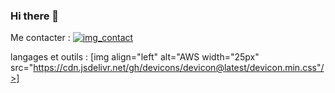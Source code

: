 ### Hi there 👋

Me contacter :
[![img_contact](./img/globle-light.svg)](https://www.linkedin.com/in/nikita-kuznetsov-367ba82b7/)

langages et outils :
[img align="left" alt="AWS width="25px" src="https://cdn.jsdelivr.net/gh/devicons/devicon@latest/devicon.min.css"/>]
          

<!--
**Nikitose/Nikitose** is a ✨ _special_ ✨ repository because its `README.md` (this file) appears on your GitHub profile.

Here are some ideas to get you started:

- 🔭 I’m currently working on ...
- 🌱 I’m currently learning ...
- 👯 I’m looking to collaborate on ...
- 🤔 I’m looking for help with ...
- 💬 Ask me about ...
- 📫 How to reach me: ...
- 😄 Pronouns: ...
- ⚡ Fun fact: ...
-->
